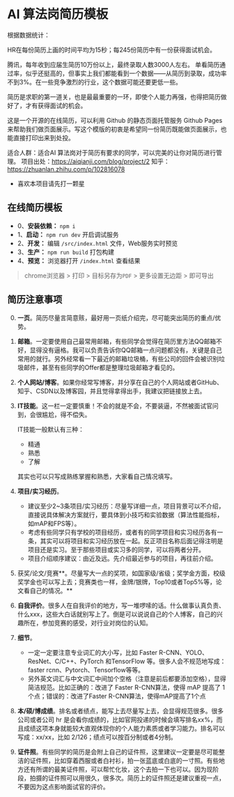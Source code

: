 # AI 算法岗简历模板

根据数据统计：

HR在每份简历上画的时间平均为15秒；每245份简历中有一份获得面试机会。

腾讯，每年收到应届生简历10万份以上，最终录取人数3000人左右。 单看简历通过率，似乎还挺高的，但事实上我们都能看到一个数据——从简历到录取，成功率不到3%。在一些竞争激烈的行业，这个数据可能还要更低一些。

简历是求职的第一道关，也是最最重要的一环，即使个人能力再强，也得把简历做好了，才有获得面试的机会。

这是一个开源的在线简历，可以利用 Github 的静态页面托管服务 Github Pages 来帮助我们做页面展示。写这个模版的初衷是希望同一份简历既能做页面展示，也能直接打印出来到处投。

适合人群：适合AI 算法岗对于简历有要求的同学，可以完美的让你对简历进行管理。
项目出处：https://aiqianji.com/blog/project/2
知乎：https://zhuanlan.zhihu.com/p/102816078

* 喜欢本项目请先打一颗星

## 在线简历模板

- 0、**安装依赖：** `npm i`
- 1、**启动：** `npm run dev` 开启调试服务
- 2、**开发：** 编辑 `/src/index.html` 文件，Web服务实时预览
- 3、**生产：** `npm run build` 打包构建
- 4、**预览：** 浏览器打开 `/index.html` 查看结果

> chrome浏览器 > 打印 > 目标另存为`PDF` > 更多设置无边距 > 即可导出

## 简历注意事项

0. **一页**。简历尽量言简意赅，最好用一页纸介绍完，尽可能突出简历的重点/优势。

1. **邮箱**。一定要使用自己最常用邮箱，有些同学会觉得在简历里方法QQ邮箱不好，显得没有逼格。我可以负责告诉你QQ邮箱一点问题都没有，关键是自己常用的就行。另外经常看一下最近的邮箱垃圾桶，有些公司的回件会被识别垃圾邮件，甚至有些同学的Offer都是整理垃圾邮箱才看见的。

2. **个人网站/博客**。如果你经常写博客，并分享在自己的个人网站或者GitHub、知乎、CSDN以及博客园，并且觉得拿得出手，我建议把链接放上去。

3. **IT技能**。这一栏一定要慎重！不会的就是不会，不要装逼，不然被面试官问到，会很尴尬，得不偿失。

   IT技能一般默认有三种：

   - 精通
   - 熟悉
   - 了解

   其实也可以只写成熟练掌握和熟悉，大家看自己情况填写。

4. **项目/实习经历**。

   - 建议至少2~3条项目/实习经历：尽量写详细一点，项目背景可以不介绍，直接说具体解决方案就行，要具体到小技巧和实验数据（算法性能指标，如mAP和FPS等）。
   - 考虑有些同学只有学校的项目经历，或者有的同学项目和实习经历各有一条，其实可以将项目和实习经历放在一起。反正项目名称后面记得注明是项目还是实习。至于那些项目或实习多的同学，可以将两者分开。
   - 项目介绍顺序建议：由近及远。先介绍最近参与的项目，再往前介绍。

5. 获奖/论文/竞赛**。尽量写大一点的奖项，如国家级/省级；奖学金方面，校级奖学金也可以写上去；竞赛类也一样，金牌/银牌，Top10或者Top5%等，论文看自己的情况。**

6. **自我评价**。很多人在自我评价的地方，写一堆啰嗦的话。什么做事认真负责、什么xxx，这些大白话就别写上了。倒是可以说说自己的个人博客，自己的兴趣所在，参加竞赛的感受，对行业对岗位的认知。

7. **细节**。
   - 一定一定要注意专业词汇的大小写，比如 Faster R-CNN、YOLO、ResNet、C/C++、PyTorch 和TensorFlow 等。很多人会不规范地写成：faster rcnn、Pytorch、Tensorflow等等。
   - 另外英文词汇与中文词汇中间加个空格（注意是前后都要添加空格），显得简洁规范。比如正确的：改进了 Faster R-CNN算法，使得 mAP 提高了 1 个点；错误的：改进了Faster R-CNN算法，使得mAP提高了1个点

8. **本/硕/博成绩**。排名或者绩点，能写上去尽量写上去，会显得规范很多。很多公司或者公司 hr 是会看你成绩的，比如官网投递的时候会填写排名xx%，而且成绩这项本身就能较大直观体现你的个人能力素质或者学习能力。排名可以写成：xx/xx，比如 2/126；绩点可以按百分制或者4分制。

9. **证件照**。有些同学的简历是会附上自己的证件照，这里建议一定要是尽可能整洁的证件照，比如穿着西服或者白衬衫，拍一张蓝底或白底的一寸照。有些地方还有所谓的最美证件照，可以帮忙化妆，这个去拍一下也可以。因为现阶段，拍摄的证件照可以用很久，很多次。简历上的证件照还是建议重视一点，不要因为这点影响面试官的评价。
